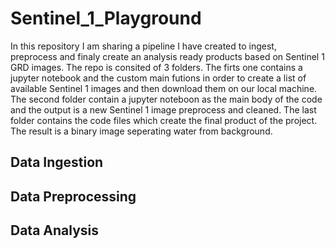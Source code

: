 # Sentinel_1_Playground
In this repository I am sharing a pipeline I have created to ingest, preprocess and finaly create an analysis ready products based on Sentinel 1 GRD images.
The repo is consited of 3 folders. The firts one contains a jupyter notebook and the custom main futions in order to create a list of available Sentinel 1 images and then download them on our local machine. The second folder contain a jupyter noteboon as the main body of the code and the output is a new Sentinel 1 image preprocess and cleaned. The last folder contains the code files which create the final product of the project. The result is a binary image seperating water from background. 

<h2> Data Ingestion </h2>

<h2> Data Preprocessing </h2>

<h2> Data Analysis </h2>
